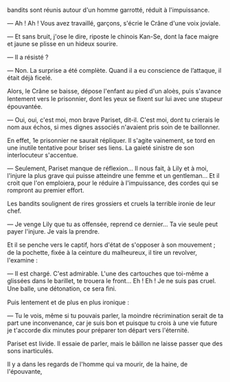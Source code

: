 bandits sont réunis autour d'un homme garrotté, réduit à l'impuissance.

— Ah ! Ah ! Vous avez travaillé, garçons, s'écrie le Crâne d'une voix joviale.

— Et sans bruit, j'ose le dire, riposte le chinois Kan-Se, dont la face
maigre et jaune se plisse en un hideux sourire.

— Il a résisté ?

— Non. La surprise a été complète. Quand il a eu conscience de l’attaque,
il était déjà ficelé.

Alors, le Crâne se baisse, dépose l'enfant au pied d'un aloès, puis
s'avance lentement vers le prisonnier, dont les yeux se ﬁxent sur lui avec une stupeur épouvantée.

— Oui, oui, c'est moi, mon brave Pariset, dit-il. C'est moi, dont tu
crierais le nom aux échos, si mes dignes associés n'avaient pris soin de te baillonner.

En effet, 1e prisonnier ne saurait répliquer. Il s'agite vainement, se tord en une inutile tentative pour briser ses liens. La gaieté sinistre de son interlocuteur s'accentue.

— Seulement, Pariset manque de réflexion... Il nous fait, à Lily et à moi,
l'injure la plus grave qui puisse atteindre une femme et un gentleman... Et
il croit que l'on emploiera, pour le réduire à l'impuissance, des cordes qui
se rompront au premier effort.

Les bandits soulignent de rires grossiers et cruels la terrible ironie de leur chef.

— Je venge Lily que tu as offensée, reprend ce dernier... Ta vie seule
peut payer l'injure. Je vais la prendre.

Et il se penche vers le captif, hors d'état de s'opposer à son mouvement ;
de la pochette, ﬁxée à la ceinture du malheureux, il tire un revolver, l'examine :

— Il est chargé. C'est admirable. L'une des cartouches que toi-même a
glissées dans le barillet, te trouera le front... Eh ! Eh ! Je ne suis pas cruel. Une balle, une détonation, ce sera ﬁni.

Puis lentement et de plus en plus ironique :

— Tu le vois, même si tu pouvais parler, la moindre récrimination serait
de ta part une inconvenance, car je suis bon et puisque tu crois à une vie
future je t'accorde dix minutes pour préparer ton départ vers l'éternité.

Pariset est livide. Il essaie de parler, mais le bâillon ne laisse passer que
des sons inarticulés.

Il y a dans les regards de l'homme qui va mourir, de la haine, de l'épouvante,
